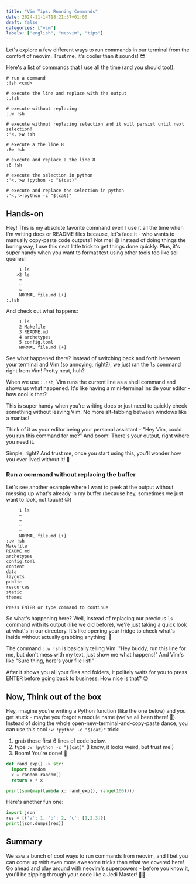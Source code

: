 ```yaml
---
title: "Vim Tips: Running Commands"
date: 2024-11-14T18:21:57+01:00
draft: false
categories: ["vim"]
labels: ["english", "neovim", "tips"]
---
```



Let's explore a few different ways to run commands in our terminal from
the comfort of neovim. Trust me, it's cooler than it sounds! 😎

Here's a list of commands that I use all the time (and you should too!).

```bash{linenos=false}
# run a command
:!sh <cmd>

# execute the line and replace with the output
:.!sh

# execute without replacing
:.w !sh

# execute without replacing selection and it will persist until next selection!
:'<,'>w !sh

# execute a the line 8
:8w !sh

# execute and replace a the line 8
:8 !sh

# execute the selection in python
:'<,'>w !python -c "$(cat)"

# execute and replace the selection in python
:'<,'>!python -c "$(cat)"

```

## Hands-on

Hey! This is my absolute favorite command ever! I use it all the time when I'm
writing docs or README files because, let's face it - who wants to manually
copy-paste code outputs? Not me! 😅 Instead of doing things the boring way, I
use this neat little trick to get things done quickly. Plus, it's super handy
when you want to format text using other tools too like sql queries!


```vim{linenos=false}
     1 ls
    >2 ls
     ~
     ~
     ~
     NORMAL file.md [+]
:.!sh
```

And check out what happens:

```vim{linenos=false}
     1 ls
     2 Makefile
     3 README.md
     4 archetypes
     5 config.toml
     NORMAL file.md [+]
```

See what happened there? Instead of switching back and forth between your
terminal and Vim (so annoying, right?), we just ran the `ls` command right from
Vim! Pretty neat, huh?

When we use `:.!sh`, Vim runs the current line as a shell command and shows us
what happened. It's like having a mini-terminal inside your editor - how cool
is that?

This is super handy when you're writing docs or just need to quickly check
something without leaving Vim. No more alt-tabbing between windows like a
maniac!

Think of it as your editor being your personal assistant - "Hey Vim, could you
run this command for me?" And boom! There's your output, right where you need
it.

Simple, right? And trust me, once you start using this, you'll wonder how you
ever lived without it! 🎯


### Run a command without replacing the buffer

Let's see another example where I want to peek at the output without messing up
what's already in my buffer (because hey, sometimes we just want to look, not
touch! 😉)

```vim{linenos=false}
     1 ls
     ~
     ~
     ~
     ~
     NORMAL file.md [+]
:.w !sh
Makefile
README.md
archetypes
config.toml
content
data
layouts
public
resources
static
themes

Press ENTER or type command to continue
```

So what's happening here? Well, instead of replacing our precious `ls` command
with its output (like we did before), we're just taking a quick look at what's
in our directory. It's like opening your fridge to check what's inside without
actually grabbing anything! 🚀

The command `:.w !sh` is basically telling Vim: "Hey buddy, run this line for
me, but don't mess with my text, just show me what happens!" And Vim's like
"Sure thing, here's your file list!"

After it shows you all your files and folders, it politely waits for you to
press ENTER before going back to business. How nice is that? 😊

## Now, Think out of the box


Hey, imagine you're writing a Python function (like the one below) and you get
stuck - maybe you forgot a module name (we've all been there! 🤪). Instead of
doing the whole open-new-terminal-and-copy-paste dance, you can use this cool
`:w !python -c "$(cat)"` trick:

1. grab those first 6 lines of code below.
2. type `:w !python -c "$(cat)"` (I know, it looks weird, but trust me!)
3. Boom! You're done! 🎉

```python
def rand_exp() -> str:
  import random
  x = random.random()
  return x * x

print(sum(map(lambda x: rand_exp(), range(100))))
```

Here's another fun one:

```python
import json
res = [{'a': 1, 'b': 2, 'c': [1,2,3]}]
print(json.dumps(res))
```


## Summary

We saw a bunch of cool ways to run commands from neovim, and I bet you can come
up with even more awesome tricks than what we covered here! Go ahead and play
around with neovim's superpowers - before you know it, you'll be zipping
through your code like a Jedi Master! 🚀✨
